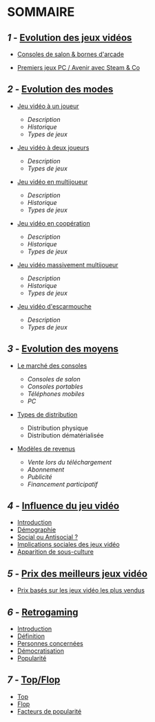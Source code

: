 # **SOMMAIRE**

## **_1_ -** [Evolution des jeux vidéos](Evolution_JV.md)

- [Consoles de salon & bornes d'arcade](Evolution_JV.md#consoles-de-salon-bornes-darcade-)

- [Premiers jeux PC / Avenir avec Steam & Co](Evolution_JV.md#pc-steam-co-)

## **_2_ -** [Evolution des modes](Evolution_des_modes.md)

- [Jeu vidéo à un joueur](Evolution_des_modes.md#jeu-vidéo-à-un-joueur-)
  - *Description*
  - *Historique*
  - *Types de jeux*

- [Jeu vidéo à deux joueurs](Evolution_des_modes.md#jeu-vidéo-à-deux-joueurs-)
  - *Description*
  - *Types de jeux*

- [Jeu vidéo en multijoueur](Evolution_des_modes.md#jeu-vidéo-en-multijoueur-)
  - *Description*
  - *Historique*
  - *Types de jeux*

- [Jeu vidéo en coopération](Evolution_des_modes.md#jeu-vidéo-de-coopération-)
  - *Description*
  - *Historique*
  - *Types de jeux*

- [Jeu vidéo massivement multijoueur](Evolution_des_modes.md#jeu-vidéo-massivement-multijoueur-)
  - *Description*
  - *Historique*
  - *Types de jeux*

- [Jeu vidéo d'escarmouche](Evolution_des_modes.md#jeu-vidéo-descarmouche-)
  - *Description*
  - *Types de jeux*

## **_3_ -** [Evolution des moyens](Evolution_des_moyens.md)
- [Le marché des consoles](Evolution_des_moyens.md#I.-le-marché-des-consoles-)
  - *Consoles de salon*
  - *Consoles portables*
  - *Téléphones mobiles*
  - *PC*

- [Types de distribution](Evolution_des_moyens.md#types-de-distribution-)
  - Distribution physique
  - Distribution dématérialisée 

- [Modèles de revenus](Evolution_des_moyens.md#modèles-de-revenus-)
  - *Vente lors du téléchargement*
  - *Abonnement*
  - *Publicité* 
  - *Financement participatif*

## **_4_ -** [Influence du jeu vidéo](Influence_JV_Culture.md)
- [Introduction](Influence_JV_Culture.md#introduction)
- [Démographie](Influence_JV_Culture.md#démographie)
- [Social ou Antisocial ?](Influence_JV_Culture.md#social-ou-antisocial)
- [Implications sociales des jeux vidéo](Influence_JV_Culture.md#implications-sociales-des-jeux-vidéo)
- [Apparition de sous-culture](Influence_JV_Culture.md#apparition-de-sousculture)

## **_5_ -** [Prix des meilleurs jeux vidéo](Prix_des_meilleurs_JV.md)
- [Prix basés sur les jeux vidéo les plus vendus](Prix_des_meilleurs_JV.md#prix-basés-sur-les-jeux-vidéo-les-plus-vendus-)

## **_6_ -** [Retrogaming](Retrogaming.md)
- [Introduction](Retrogaming.md#introduction)
- [Définition](Retrogaming.md#définition)
- [Personnes concernées](Retrogaming.md#personnes-concernées)
- [Démocratisation](Retrogaming.md#démocratisation)
- [Popularité](Retrogaming.md#popularité)

## **_7_ -** [Top/Flop](Top_flop.md)
- [Top](Top_flop.md#top)
- [Flop](Top_flop.md#flop)
- [Facteurs de popularité](Top_flop.md#les-différents-facteurs)


